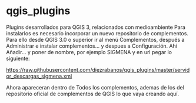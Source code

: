 # qgis_plugins
Plugins desarrollados para QGIS 3, relacionados con medioambiente
Para instalarlos es necesario incorporar un nuevo repositorio de complementos. Para ello desde QGIS 3.0 o superior ir al menú Complementos, después a Administrar e instalar complementos... y despues a Configuración. Ahí Añadir... y poner de nombre, por ejemplo SIGMENA y en url pegar lo siguiente:

https://raw.githubusercontent.com/diezrabanos/qgis_plugins/master/servidor_descargas_sigmena.xml

Ahora apareceran dentro de Todos los complementos, ademas de los del repositorio oficial de complementos de QGIS lo que vaya creando aquí.
